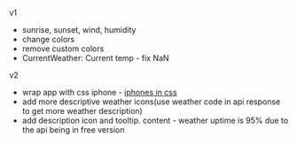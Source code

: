 v1

- sunrise, sunset, wind, humidity
- change colors
- remove custom colors
- CurrentWeather: Current temp - fix NaN

v2

- wrap app with css iphone -
  [iphones in css](https://freefrontend.com/iphones-in-css/)
- add more descriptive weather icons(use weather code in api response to get
  more weather description)
- add description icon and tooltip. content - weather uptime is 95% due to the
  api being in free version
